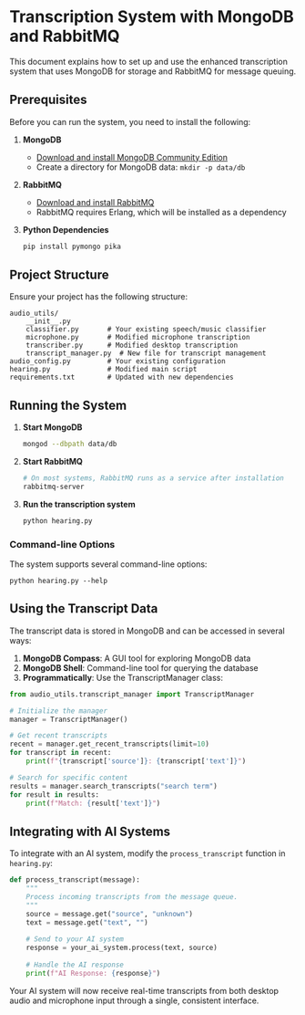 # Transcription System with MongoDB and RabbitMQ

This document explains how to set up and use the enhanced transcription system that uses MongoDB for storage and RabbitMQ for message queuing.

## Prerequisites

Before you can run the system, you need to install the following:

1. **MongoDB**
   - [Download and install MongoDB Community Edition](https://www.mongodb.com/try/download/community)
   - Create a directory for MongoDB data: `mkdir -p data/db`

2. **RabbitMQ**
   - [Download and install RabbitMQ](https://www.rabbitmq.com/download.html)
   - RabbitMQ requires Erlang, which will be installed as a dependency

3. **Python Dependencies**
   ```bash
   pip install pymongo pika
   ```

## Project Structure

Ensure your project has the following structure:

```
audio_utils/
    __init__.py
    classifier.py       # Your existing speech/music classifier
    microphone.py       # Modified microphone transcription
    transcriber.py      # Modified desktop transcription
    transcript_manager.py  # New file for transcript management
audio_config.py         # Your existing configuration
hearing.py              # Modified main script
requirements.txt        # Updated with new dependencies
```

## Running the System

1. **Start MongoDB**
   ```bash
   mongod --dbpath data/db
   ```

2. **Start RabbitMQ**
   ```bash
   # On most systems, RabbitMQ runs as a service after installation
   rabbitmq-server
   ```

3. **Run the transcription system**
   ```bash
   python hearing.py
   ```

### Command-line Options

The system supports several command-line options:

```
python hearing.py --help
```

## Using the Transcript Data

The transcript data is stored in MongoDB and can be accessed in several ways:

1. **MongoDB Compass**: A GUI tool for exploring MongoDB data
2. **MongoDB Shell**: Command-line tool for querying the database
3. **Programmatically**: Use the TranscriptManager class:

```python
from audio_utils.transcript_manager import TranscriptManager

# Initialize the manager
manager = TranscriptManager()

# Get recent transcripts
recent = manager.get_recent_transcripts(limit=10)
for transcript in recent:
    print(f"{transcript['source']}: {transcript['text']}")

# Search for specific content
results = manager.search_transcripts("search term")
for result in results:
    print(f"Match: {result['text']}")
```

## Integrating with AI Systems

To integrate with an AI system, modify the `process_transcript` function in `hearing.py`:

```python
def process_transcript(message):
    """
    Process incoming transcripts from the message queue.
    """
    source = message.get("source", "unknown")
    text = message.get("text", "")
    
    # Send to your AI system
    response = your_ai_system.process(text, source)
    
    # Handle the AI response
    print(f"AI Response: {response}")
```

Your AI system will now receive real-time transcripts from both desktop audio and microphone input through a single, consistent interface.
